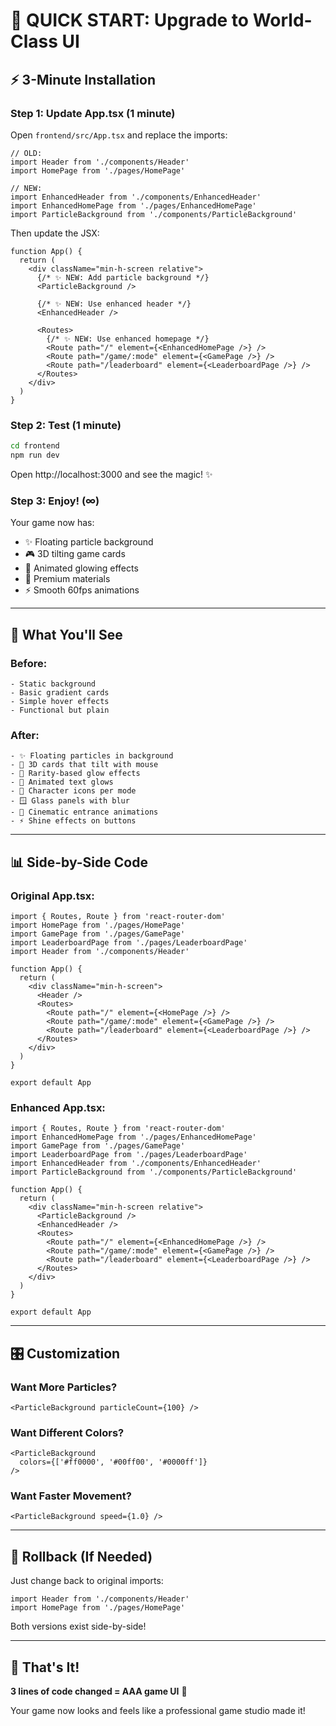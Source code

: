 # 🚀 QUICK START: Upgrade to World-Class UI

## ⚡ 3-Minute Installation

### Step 1: Update App.tsx (1 minute)

Open `frontend/src/App.tsx` and replace the imports:

```tsx
// OLD:
import Header from './components/Header'
import HomePage from './pages/HomePage'

// NEW:
import EnhancedHeader from './components/EnhancedHeader'
import EnhancedHomePage from './pages/EnhancedHomePage'
import ParticleBackground from './components/ParticleBackground'
```

Then update the JSX:

```tsx
function App() {
  return (
    <div className="min-h-screen relative">
      {/* ✨ NEW: Add particle background */}
      <ParticleBackground />
      
      {/* ✨ NEW: Use enhanced header */}
      <EnhancedHeader />
      
      <Routes>
        {/* ✨ NEW: Use enhanced homepage */}
        <Route path="/" element={<EnhancedHomePage />} />
        <Route path="/game/:mode" element={<GamePage />} />
        <Route path="/leaderboard" element={<LeaderboardPage />} />
      </Routes>
    </div>
  )
}
```

### Step 2: Test (1 minute)

```bash
cd frontend
npm run dev
```

Open http://localhost:3000 and see the magic! ✨

### Step 3: Enjoy! (∞)

Your game now has:
- ✨ Floating particle background
- 🎮 3D tilting game cards
- 💫 Animated glowing effects
- 🎨 Premium materials
- ⚡ Smooth 60fps animations

---

## 🎨 What You'll See

### Before:
```
- Static background
- Basic gradient cards
- Simple hover effects
- Functional but plain
```

### After:
```
- ✨ Floating particles in background
- 🎴 3D cards that tilt with mouse
- 💎 Rarity-based glow effects
- 🌟 Animated text glows
- 🎯 Character icons per mode
- 🪟 Glass panels with blur
- 💫 Cinematic entrance animations
- ⚡ Shine effects on buttons
```

---

## 📊 Side-by-Side Code

### Original App.tsx:
```tsx
import { Routes, Route } from 'react-router-dom'
import HomePage from './pages/HomePage'
import GamePage from './pages/GamePage'
import LeaderboardPage from './pages/LeaderboardPage'
import Header from './components/Header'

function App() {
  return (
    <div className="min-h-screen">
      <Header />
      <Routes>
        <Route path="/" element={<HomePage />} />
        <Route path="/game/:mode" element={<GamePage />} />
        <Route path="/leaderboard" element={<LeaderboardPage />} />
      </Routes>
    </div>
  )
}

export default App
```

### Enhanced App.tsx:
```tsx
import { Routes, Route } from 'react-router-dom'
import EnhancedHomePage from './pages/EnhancedHomePage'
import GamePage from './pages/GamePage'
import LeaderboardPage from './pages/LeaderboardPage'
import EnhancedHeader from './components/EnhancedHeader'
import ParticleBackground from './components/ParticleBackground'

function App() {
  return (
    <div className="min-h-screen relative">
      <ParticleBackground />
      <EnhancedHeader />
      <Routes>
        <Route path="/" element={<EnhancedHomePage />} />
        <Route path="/game/:mode" element={<GamePage />} />
        <Route path="/leaderboard" element={<LeaderboardPage />} />
      </Routes>
    </div>
  )
}

export default App
```

---

## 🎛️ Customization

### Want More Particles?
```tsx
<ParticleBackground particleCount={100} />
```

### Want Different Colors?
```tsx
<ParticleBackground 
  colors={['#ff0000', '#00ff00', '#0000ff']} 
/>
```

### Want Faster Movement?
```tsx
<ParticleBackground speed={1.0} />
```

---

## 🔄 Rollback (If Needed)

Just change back to original imports:
```tsx
import Header from './components/Header'
import HomePage from './pages/HomePage'
```

Both versions exist side-by-side!

---

## 🎉 That's It!

**3 lines of code changed = AAA game UI** 🚀

Your game now looks and feels like a professional game studio made it!




